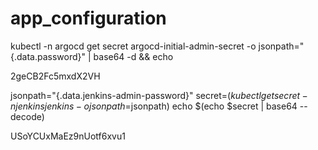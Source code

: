 # app_configuration

kubectl -n argocd get secret argocd-initial-admin-secret -o jsonpath="{.data.password}" | base64 -d && echo

2geCB2Fc5mxdX2VH

jsonpath="{.data.jenkins-admin-password}"
secret=$(kubectl get secret -n jenkins jenkins -o jsonpath=$jsonpath)
echo $(echo $secret | base64 --decode)

USoYCUxMaEz9nUotf6xvu1